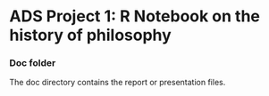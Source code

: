 # ADS Project 1:  R Notebook on the history of philosophy

### Doc folder

The doc directory contains the report or presentation files.
